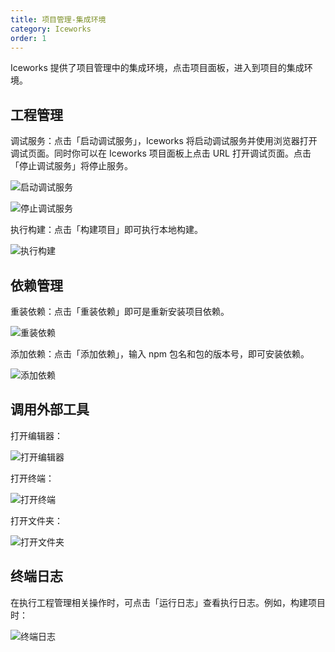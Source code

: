 ```yaml
---
title: 项目管理-集成环境
category: Iceworks
order: 1
---
```


Iceworks 提供了项目管理中的集成环境，点击项目面板，进入到项目的集成环境。

## 工程管理

调试服务：点击「启动调试服务」，Iceworks 将启动调试服务并使用浏览器打开调试页面。同时你可以在 Iceworks 项目面板上点击 URL 打开调试页面。点击「停止调试服务」将停止服务。

![启动调试服务](https://img.alicdn.com/tfs/TB1MaamM9zqK1RjSZFjXXblCFXa-1425-818.gif)

![停止调试服务](https://img.alicdn.com/tfs/TB1PiuoM7zoK1RjSZFlXXai4VXa-1425-818.gif)

执行构建：点击「构建项目」即可执行本地构建。

![执行构建](https://img.alicdn.com/tfs/TB1VOSyM4jaK1RjSZFAXXbdLFXa-871-580.gif)

## 依赖管理

重装依赖：点击「重装依赖」即可是重新安装项目依赖。

![重装依赖](https://img.alicdn.com/tfs/TB118iwM3HqK1RjSZFkXXX.WFXa-871-580.gif)

添加依赖：点击「添加依赖」，输入 npm 包名和包的版本号，即可安装依赖。

![添加依赖](https://img.alicdn.com/tfs/TB1l8isM3HqK1RjSZJnXXbNLpXa-871-580.gif)

## 调用外部工具

打开编辑器：

![打开编辑器](https://img.alicdn.com/tfs/TB1ZoGiM9zqK1RjSZFLXXcn2XXa-1423-818.gif)

打开终端：

![打开终端](https://img.alicdn.com/tfs/TB1U4uqM3HqK1RjSZFPXXcwapXa-1423-818.gif)

打开文件夹：

![打开文件夹](https://img.alicdn.com/tfs/TB13UGiM9zqK1RjSZFLXXcn2XXa-1423-818.gif)

## 终端日志

在执行工程管理相关操作时，可点击「运行日志」查看执行日志。例如，构建项目时：

![终端日志](https://img.alicdn.com/tfs/TB1ZvinMY2pK1RjSZFsXXaNlXXa-875-580.gif)